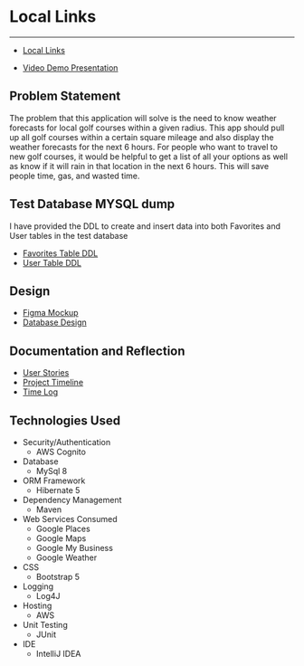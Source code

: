 # Local Links
--- ---

- [Local Links](http://locallinks2-env.eba-spczqxvp.us-east-2.elasticbeanstalk.com/)

- [Video Demo Presentation](https://youtu.be/vwDCLfiN03U)
## Problem Statement
The problem that this application will solve is the need to know weather forecasts for local golf courses within a
given radius.  This app should pull up all golf courses within a certain square mileage and also display the weather
forecasts for the next 6 hours. For people who want to travel to new golf courses, it would be helpful to get a list
of all your options as well as know if it will rain in that location in the next 6 hours.  This will save people time,
gas, and wasted time.  

## Test Database MYSQL dump

I have provided the DDL to create and insert data into both Favorites and User tables in the test database

- [Favorites Table DDL](test_LocalLinks_favorites.sql)
- [User Table DDL](test_LocalLinks_user.sql)

## Design
- [Figma Mockup](https://www.figma.com/file/I1TPpRz8sZ3vOxRZ0Ss6iw/Local-Links?node-id=0%3A1)
- [Database Design](designDocuments/databaseDesign.md)

## Documentation and Reflection
- [User Stories](designDocuments/userStories.md)
- [Project Timeline](designDocuments/projectTimeline.md)
- [Time Log](designDocuments/timeLog.md)

## Technologies Used

* Security/Authentication
  * AWS Cognito
* Database
  * MySql 8
* ORM Framework
  * Hibernate 5
* Dependency Management
  * Maven
* Web Services Consumed
  * Google Places
  * Google Maps
  * Google My Business
  * Google Weather
* CSS
  * Bootstrap 5
* Logging
  * Log4J
* Hosting
  * AWS
* Unit Testing
  * JUnit
* IDE
  * IntelliJ IDEA